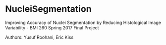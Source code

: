 # NucleiSegmentation
Improving Accuracy of Nuclei Segmentation by Reducing Histological Image Variability - BMI 260 Spring 2017 Final Project

Authors: Yusuf Roohani, Eric Kiss
